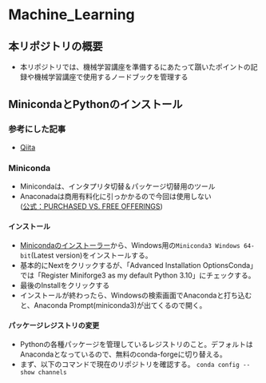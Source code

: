 # Machine_Learning
## 本リポジトリの概要
- 本リポジトリでは、機械学習講座を準備するにあたって躓いたポイントの記録や機械学習講座で使用するノードブックを管理する
## MinicondaとPythonのインストール
### 参考にした記事
- [Qiita](https://qiita.com/c60evaporator/items/b6a7394231d1e768ce64#miniforge%E3%81%AE%E3%82%A4%E3%83%B3%E3%82%B9%E3%83%88%E3%83%BC%E3%83%AB)
### Miniconda
- Minicondaは、インタプリタ切替＆パッケージ切替用のツール
- Anaconadaは商用有料化に引っかかるので今回は使用しない<br>
([公式：PURCHASED VS. FREE OFFERINGS](https://legal.anaconda.com/policies/en/#terms-of-service))
#### インストール
- [Minicondaのインストーラー](https://docs.conda.io/en/latest/miniconda.html#windows-installers)から、Windows用の`Miniconda3 Windows 64-bit`(Latest version)をインストールする。
- 基本的にNextをクリックするが、「Advanced Installation OptionsConda」では「Register Miniforge3 as my default Python 3.10」にチェックする。
- 最後のInstallをクリックする
- インストールが終わったら、Windowsの検索画面でAnacondaと打ち込むと、Anaconda Prompt(miniconda3)が出てくるので開く。
#### パッケージレジストリの変更
- Pythonの各種パッケージを管理しているレジストリのこと。デフォルトはAnacondaとなっているので、無料のconda-forgeに切り替える。
- まず、以下のコマンドで現在のリポジトリを確認する。
```conda config --show channels```<br>
